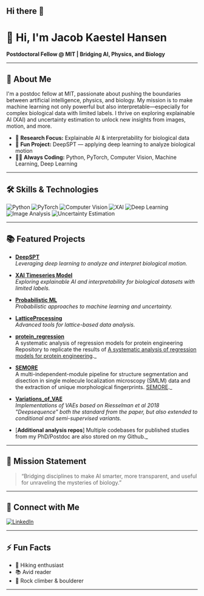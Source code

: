## Hi there 👋
# 👋 Hi, I'm Jacob Kaestel Hansen

**Postdoctoral Fellow @ MIT | Bridging AI, Physics, and Biology**

---

## 🚀 About Me

I'm a postdoc fellow at MIT, passionate about pushing the boundaries between artificial intelligence, physics, and biology. My mission is to make machine learning not only powerful but also interpretable—especially for complex biological data with limited labels. I thrive on exploring explainable AI (XAI) and uncertainty estimation to unlock new insights from images, motion, and more.

- 🔬 **Research Focus:** Explainable AI & interpretability for biological data  
- 🧠 **Fun Project:** DeepSPT — applying deep learning to analyze biological motion  
- 🧑‍💻 **Always Coding:** Python, PyTorch, Computer Vision, Machine Learning, Deep Learning

---

## 🛠️ Skills & Technologies

![Python](https://img.shields.io/badge/-Python-3776AB?logo=python&logoColor=white&style=flat) 
![PyTorch](https://img.shields.io/badge/-PyTorch-EE4C2C?logo=pytorch&logoColor=white&style=flat)
![Computer Vision](https://img.shields.io/badge/-Computer%20Vision-0A192F?style=flat)
![XAI](https://img.shields.io/badge/-XAI-6E40C9?style=flat)
![Deep Learning](https://img.shields.io/badge/-Deep%20Learning-00B8A9?style=flat)
![Image Analysis](https://img.shields.io/badge/-Image%20Analysis-009688?style=flat)
![Uncertainty Estimation](https://img.shields.io/badge/-Uncertainty%20Estimation-F9A825?style=flat)

---

## 📚 Featured Projects

- [**DeepSPT**](https://github.com/JKaestelHansen/DeepSPT)  
  _Leveraging deep learning to analyze and interpret biological motion._
  
- [**XAI Timeseries Model**](https://github.com/JKaestelHansen/XAI_Timeseries_model)  
  _Exploring explainable AI and interpretability for biological datasets with limited labels._

- [**Probabilistic ML**](https://github.com/JKaestelHansen/Probabilistic_ML)  
  _Probabilistic approaches to machine learning and uncertainty._

- [**LatticeProcessing**](https://github.com/ahansenlab/LatticeProcessing)  
  _Advanced tools for lattice-based data analysis._

- [**protein_regression**](https://github.com/JKaestelHansen/protein_regression)  
   A systematic analysis of regression models for protein engineering Repository to replicate the results of [A systematic analysis of regression models for protein engineering](https://journals.plos.org/ploscompbiol/article?id=10.1371/journal.pcbi.1012061)._

- [**SEMORE**](https://github.com/hatzakislab/SEMORE)  
   A multi-independent-module pipeline for structure segmentation and disection in single molecule localization microscopy (SMLM) data and the extraction of unique morphological fingerprints. [SEMORE](https://www.nature.com/articles/s41467-024-46106-0)._

- [**Variations_of_VAE**](https://github.com/JKaestelHansen/Variations_of_VAE)  
  _Implementations of VAEs based on Riesselman et al 2018 "Deepsequence" both the standard from the paper, but also extended to conditional and semi-supervised variants._

- [**Additional analysis repos**]
   Multiple codebases for published studies from my PhD/Postdoc are also stored on my Github._
---

## 🌱 Mission Statement

> “Bridging disciplines to make AI smarter, more transparent, and useful for unraveling the mysteries of biology.”

---

## 🔗 Connect with Me

[![LinkedIn](https://img.shields.io/badge/-Jacob%20Kaestel%20Hansen-blue?logo=linkedin&logoColor=white&style=flat)](https://www.linkedin.com/in/jacob-kaestel-hansen)

---

## ⚡ Fun Facts

- 🥾 Hiking enthusiast
- 📚 Avid reader
- 🧗 Rock climber & boulderer

---

<!--
✨ Want to collaborate or chat about XAI, computer vision, or deep learning in biology? Open an issue or reach out!
-->
<!--
**JKaestelHansen/JKaestelHansen** is a ✨ _special_ ✨ repository because its `README.md` (this file) appears on your GitHub profile.

Here are some ideas to get you started:

- 🔭 I’m currently working on ...
- 🌱 I’m currently learning ...
- 👯 I’m looking to collaborate on ...
- 🤔 I’m looking for help with ...
- 💬 Ask me about ...
- 📫 How to reach me: ...
- 😄 Pronouns: ...
- ⚡ Fun fact: ...
-->
